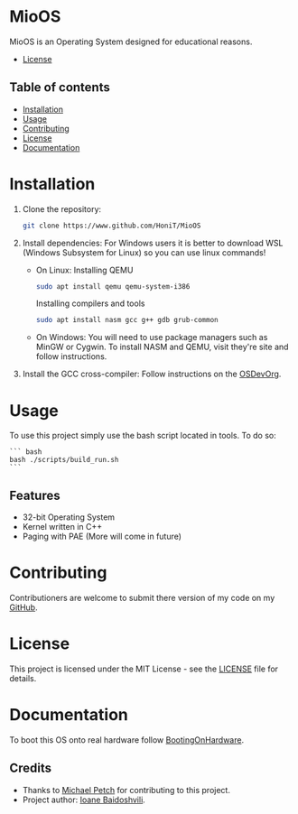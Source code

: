# MioOS

MioOS is an Operating System designed for educational reasons.

- [License](LICENSE)


## Table of contents
- [Installation](#installation)
- [Usage](#usage)
- [Contributing](#contributing)
- [License](#license)
- [Documentation](#documentation)


# Installation


1. Clone the repository:
    ``` bash
    git clone https://www.github.com/HoniT/MioOS
    ```

2. Install dependencies:
    For Windows users it is better to download WSL (Windows Subsystem for Linux) so you can use linux commands!

    - On Linux:
        Installing QEMU
        ``` bash
        sudo apt install qemu qemu-system-i386
        ```

        Installing compilers and tools
        ``` bash
        sudo apt install nasm gcc g++ gdb grub-common
        ```
    
    - On Windows:
        You will need to use package managers such as MinGW or Cygwin.
        To install NASM and QEMU, visit they're site and follow instructions.

3. Install the GCC cross-compiler:
    Follow instructions on the [OSDevOrg](https://www.wiki.osdev.org/GCC_Cross-Compiler).

# Usage

To use this project simply use the bash script located in tools. To do so:

    ``` bash
    bash ./scripts/build_run.sh
    ```

## Features

- 32-bit Operating System
- Kernel written in C++
- Paging with PAE
(More will come in future)


# Contributing

Contributioners are welcome to submit there version of my code on my [GitHub](https://www.github.com/HoniT/MioOS).


# License

This project is licensed under the MIT License - see the [LICENSE](LICENSE) file for details.


# Documentation

To boot this OS onto real hardware follow [BootingOnHardware](documentation/BootingOnHardware.md).


## Credits
- Thanks to [Michael Petch](https://www.github.com/mpetch) for contributing to this project.
- Project author: [Ioane Baidoshvili](https://www.github.com/HoniT).
